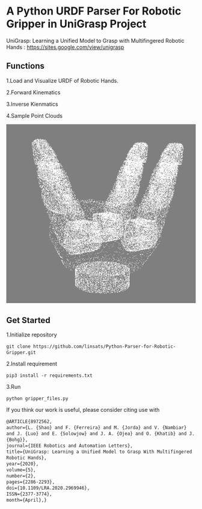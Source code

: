 # A Python URDF Parser For Robotic Gripper in UniGrasp Project
UniGrasp: Learning a Unified Model to Grasp with Multifingered Robotic Hands
: https://sites.google.com/view/unigrasp

## Functions
1.Load and Visualize URDF of Robotic Hands.

2.Forward Kinematics 

3.Inverse Kienmatics

4.Sample Point Clouds

![](imgs/example3.png)

## Get Started
1.Initialize repository
```
git clone https://github.com/linsats/Python-Parser-for-Robotic-Gripper.git
```

2.Install requirement
```
pip3 install -r requirements.txt
```

3.Run
```
python gripper_files.py

```


If you think our work is useful, please consider citing use with
```
@ARTICLE{8972562,
author={L. {Shao} and F. {Ferreira} and M. {Jorda} and V. {Nambiar} and J. {Luo} and E. {Solowjow} and J. A. {Ojea} and O. {Khatib} and J. {Bohg}},
journal={IEEE Robotics and Automation Letters},
title={UniGrasp: Learning a Unified Model to Grasp With Multifingered Robotic Hands},
year={2020},
volume={5},
number={2},
pages={2286-2293},
doi={10.1109/LRA.2020.2969946},
ISSN={2377-3774},
month={April},}
```

